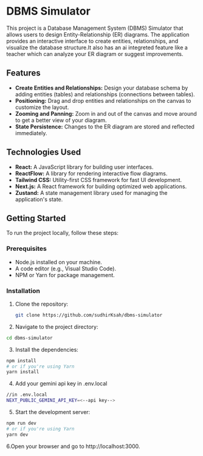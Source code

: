 # DBMS Simulator

This project is a Database Management System (DBMS) Simulator that allows users to design Entity-Relationship (ER) diagrams. The application provides an interactive interface to create entities, relationships, and visualize the database structure.It also has an ai integreted feature like a teacher which can analyze your ER diagram  or suggest improvements.
## Features

- **Create Entities and Relationships:** Design your database schema by adding entities (tables) and relationships (connections between tables).
- **Positioning:** Drag and drop entities and relationships on the canvas to customize the layout.
- **Zooming and Panning:** Zoom in and out of the canvas and move around to get a better view of your diagram.
- **State Persistence:** Changes to the ER diagram are stored and reflected immediately.

## Technologies Used

- **React:** A JavaScript library for building user interfaces.
- **ReactFlow:** A library for rendering interactive flow diagrams.
- **Tailwind CSS:** Utility-first CSS framework for fast UI development.
- **Next.js:** A React framework for building optimized web applications.
- **Zustand:** A state management library used for managing the application's state.

## Getting Started

To run the project locally, follow these steps:

### Prerequisites

- Node.js installed on your machine.
- A code editor (e.g., Visual Studio Code).
- NPM or Yarn for package management.

### Installation

1. Clone the repository:

   ```bash
   git clone https://github.com/sudhirKsah/dbms-simulator
    ```
2. Navigate to the project directory:

```bash
cd dbms-simulator
```
3. Install the dependencies:

```bash
npm install
# or if you're using Yarn
yarn install
```

4. Add your gemini api key in .env.local 
```bash
//in .env.local
NEXT_PUBLIC_GEMINI_API_KEY=<--api key-->
```
5. Start the development server:

```bash
npm run dev
# or if you're using Yarn
yarn dev
```

6.Open your browser and go to http://localhost:3000.
